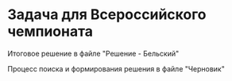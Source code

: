# Задача для Всероссийского чемпионата

Итоговое решение в файле "Решение - Бельский"

Процесс поиска и формирования решения в файле "Черновик"
